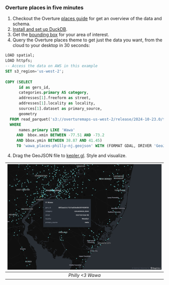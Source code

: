 ### Overture places in five minutes

1. Checkout the Overture [places guide](https://docs.overturemaps.org/guides/places/) for get an overview of the data and schema.
2. [Install and set up DuckDB](https://docs.overturemaps.org/getting-data/duckdb/).
3. Get the [bounding box](https://boundingbox.klokantech.com/) for your area of interest.
4. Query the Overture places theme to get just the data you want, from the cloud to your desktop in 30 seconds:

```sql
LOAD spatial; 
LOAD httpfs;  
-- Access the data on AWS in this example
SET s3_region='us-west-2';

COPY (SELECT
      id as gers_id,
      categories.primary AS category,
      addresses[1].freeform as street,
      addresses[1].locality as locality,
      sources[1].dataset as primary_source,
      geometry
  FROM read_parquet('s3://overturemaps-us-west-2/release/2024-10-23.0/theme=places/*/*')
  WHERE
      names.primary LIKE 'Wawa'
     AND  bbox.xmin BETWEEN -77.51 AND -73.2
     AND bbox.ymin BETWEEN 38.87 AND 41.45)
     TO 'wawa_places-philly-nj.geojson' WITH (FORMAT GDAL, DRIVER 'GeoJSON', SRS 'EPSG:4326');
```
4. Drag the GeoJSON file to [kepler.gl](https://kepler.gl/). Style and visualize. 

| ![wawa in philly](philly-area-wawa.png) |
|:--:|
| *Philly <3 Wawa* |
